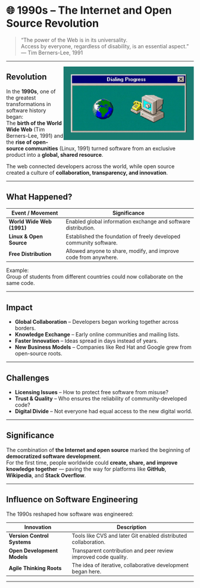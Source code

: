 # 🌐 1990s – The Internet and Open Source Revolution

> “The power of the Web is in its universality.  
> Access by everyone, regardless of disability, is an essential aspect.”  
> — Tim Berners-Lee, 1991

---

<img src="images/Internet.gif" style="margin-top: 230" alt="Early Internet" align="right" width="350">

##  Revolution

In the **1990s**, one of the greatest transformations in software history began:  
The **birth of the World Wide Web** (Tim Berners-Lee, 1991) and the **rise of open-source communities** (Linux, 1991) turned software from an exclusive product into a **global, shared resource**.  

The web connected developers across the world, while open source created a culture of **collaboration, transparency, and innovation**.  

---

##  What Happened?

| Event / Movement              | Significance                                                              |
| ------------------------------ | -------------------------------------------------------------------------- |
|  **World Wide Web (1991)**  | Enabled global information exchange and software distribution.            |
|  **Linux & Open Source**     | Established the foundation of freely developed community software.        |
|  **Free Distribution**       | Allowed anyone to share, modify, and improve code from anywhere.          |

Example:  
Group of students from different countries could now collaborate on the same code.

---

##  Impact

-  **Global Collaboration** – Developers began working together across borders.  
-  **Knowledge Exchange** – Early online communities and mailing lists.  
-  **Faster Innovation** – Ideas spread in days instead of years.  
-  **New Business Models** – Companies like Red Hat and Google grew from open-source roots.  

---

##  Challenges

-  **Licensing Issues** – How to protect free software from misuse?  
-  **Trust & Quality** – Who ensures the reliability of community-developed code?  
-  **Digital Divide** – Not everyone had equal access to the new digital world.  

---

##  Significance

The combination of **the Internet and open source** marked the beginning of **democratized software development**.  
For the first time, people worldwide could **create, share, and improve knowledge together** — paving the way for platforms like **GitHub**, **Wikipedia**, and **Stack Overflow**.  

---

##  Influence on Software Engineering

The 1990s reshaped how software was engineered:  

| Innovation               | Description |
| -------------------------- | ------------ |
|  **Version Control Systems** | Tools like CVS and later Git enabled distributed collaboration. |
|  **Open Development Models** | Transparent contribution and peer review improved code quality. |
|  **Agile Thinking Roots** | The idea of iterative, collaborative development began here. |

---


